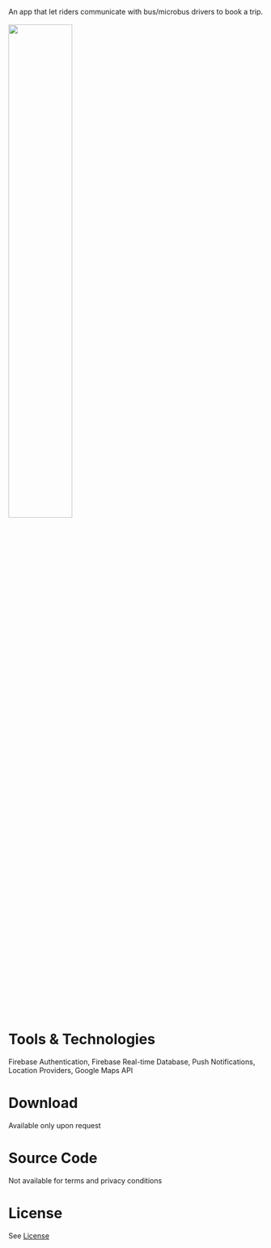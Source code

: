 An app that let riders communicate with bus/microbus drivers to book a trip.</br></br>
<img src="https://image.ibb.co/gh98So/screener_1495791616638.png" width="50%" height="50%"/>

# Tools & Technologies
Firebase Authentication, Firebase Real-time Database, Push Notifications, Location Providers, Google Maps API

# Download
Available only upon request

# Source Code
Not available for terms and privacy conditions

# License
See <a href= "https://github.com/Mai-CS/android_abone_app/blob/master/LICENSE"> License </a>
